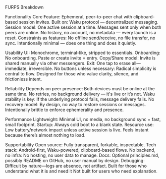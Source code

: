 FURPS Breakdown

Functionality
Core Feature: Ephemeral, peer-to-peer chat with clipboard-based session invites.
Built on: Waku protocol — decentralized messaging.
Session model: One active session at a time. Messages sent only when both peers are online.
No history, no account, no metadata — every launch is a reset.
Constraints as features: No offline send/receive, no file transfer, no sync.
Intentionally minimal — does one thing and does it quietly.

Usability
UI: Monochrome, terminal-like, stripped to essentials.
Onboarding: No onboarding. Paste or create invite = entry.
Copy/Share model: Invite is shared manually via other messengers.
Exit: One tap to erase all—immediate, irreversible.
No buttons unless necessary: Radical simplicity is central to flow.
Designed for those who value clarity, silence, and frictionless intent.

Reliability
Depends on peer presence: Both devices must be online at the same time.
No retries, no background delivery — it's live or it’s not.
Waku stability is key: If the underlying protocol fails, message delivery fails.
No recovery model: By design, no way to restore sessions or messages.
Intentionally brittle to enforce ephemerality and presence.

Performance
Lightweight: Minimal UI, no media, no background sync = fast, small footprint.
Startup: Always cold boot to a blank state.
Resource use: Low battery/network impact unless active session is live.
Feels instant because there’s almost nothing to load.

Supportability
Open source: Fully transparent, forkable, inspectable.
Tech stack: Android-first, Waku-powered, clipboard-based flows.
No backend, no infra: No hosting, no user data to manage.
Docs: Optional principles.md, possibly README on GitHub, no user manual by design.
Debugging: Difficult by nature—logs are absence, not artifact.
Built for those who understand what it is and need it
Not built for users who need explanation.
 